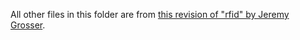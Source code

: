 All other files in this folder are from [this revision of "rfid" by Jeremy Grosser](https://github.com/JeremyGrosser/rfid/tree/b55610e3c55dabfb234590c4fd43fcee030d1057).